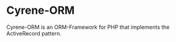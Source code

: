 Cyrene-ORM
======

Cyrene-ORM is an ORM-Framework for PHP that implements the ActiveRecord pattern.
